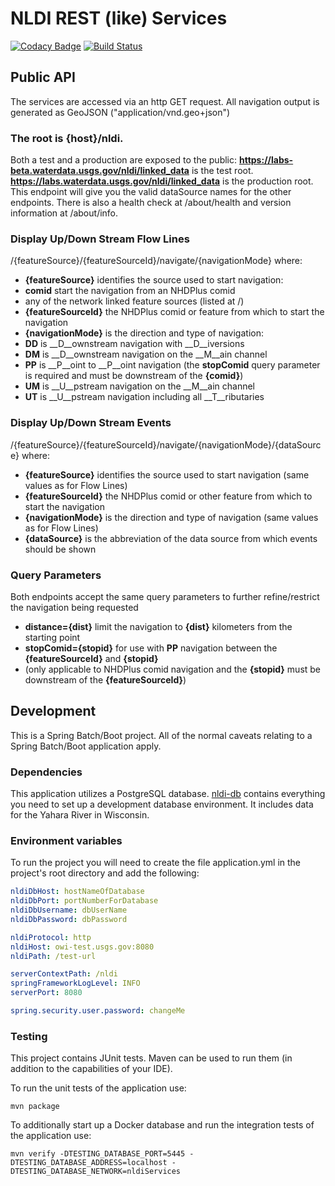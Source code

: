 # NLDI REST (like) Services

[![Codacy Badge](https://api.codacy.com/project/badge/Grade/820b477108ed4a4caa155f9119807b50)](https://app.codacy.com/app/usgs_wma_dev/nldi-services?utm_source=github.com&utm_medium=referral&utm_content=ACWI-SSWD/nldi-services&utm_campaign=Badge_Grade_Settings)
[![Build Status](https://travis-ci.org/ACWI-SSWD/nldi-services.svg?branch=master)](https://travis-ci.org/ACWI-SSWD/nldi-services)

## Public API
The services are accessed via an http GET request. All navigation output is generated as GeoJSON ("application/vnd.geo+json")

### The root is {host}/nldi.
Both a test and a production are exposed to the public:
__https://labs-beta.waterdata.usgs.gov/nldi/linked_data__ is the test root.
__https://labs.waterdata.usgs.gov/nldi/linked_data__ is the production root.
This endpoint will give you the valid dataSource names for the other endpoints. There is also a health check at /about/health and version information at /about/info.

### Display Up/Down Stream Flow Lines
/{featureSource}/{featureSourceId}/navigate/{navigationMode} where:
  * __{featureSource}__ identifies the source used to start navigation:
  * __comid__ start the navigation from an NHDPlus comid
  * any of the network linked feature sources (listed at /)
  * __{featureSourceId}__ the NHDPlus comid or feature from which to start the navigation
  * __{navigationMode}__ is the direction and type of navigation:
  * __DD__ is __D__ownstream navigation with __D__iversions
  * __DM__ is __D__ownstream navigation on the __M__ain channel
  * __PP__ is __P__oint to __P__oint navigation (the __stopComid__ query parameter is required and must be downstream of the __{comid}__)
  * __UM__ is __U__pstream navigation on the __M__ain channel
  * __UT__ is __U__pstream navigation including all __T__ributaries

### Display Up/Down Stream Events
/{featureSource}/{featureSourceId}/navigate/{navigationMode}/{dataSource} where:
  * __{featureSource}__ identifies the source used to start navigation  (same values as for Flow Lines)
  * __{featureSourceId}__ the NHDPlus comid or other feature from which to start the navigation
  * __{navigationMode}__ is the direction and type of navigation (same values as for Flow Lines)
  * __{dataSource}__ is the abbreviation of the data source from which events should be shown

### Query Parameters
Both endpoints accept the same query parameters to further refine/restrict the navigation being requested
  * __distance={dist}__ limit the navigation to __{dist}__ kilometers from the starting point
  * __stopComid={stopid}__ for use with __PP__ navigation between the __{featureSourceId}__ and __{stopid}__
  * (only applicable to NHDPlus comid navigation and the __{stopid}__ must be downstream of the __{featureSourceId}__)

## Development
This is a Spring Batch/Boot project. All of the normal caveats relating to a Spring Batch/Boot application apply.

### Dependencies
This application utilizes a PostgreSQL database.
[nldi-db](https://github.com/ACWI-SSWD/nldi-db) contains everything you need to set up a development database environment. It includes data for the Yahara River in Wisconsin.

### Environment variables
To run the project you will need to create the file application.yml in the project's root directory and add the following:
```yaml
nldiDbHost: hostNameOfDatabase
nldiDbPort: portNumberForDatabase
nldiDbUsername: dbUserName
nldiDbPassword: dbPassword

nldiProtocol: http
nldiHost: owi-test.usgs.gov:8080
nldiPath: /test-url

serverContextPath: /nldi
springFrameworkLogLevel: INFO
serverPort: 8080

spring.security.user.password: changeMe
```

### Testing
This project contains JUnit tests. Maven can be used to run them (in addition to the capabilities of your IDE).

To run the unit tests of the application use:

```shell
mvn package
```

To additionally start up a Docker database and run the integration tests of the application use:

```shell
mvn verify -DTESTING_DATABASE_PORT=5445 -DTESTING_DATABASE_ADDRESS=localhost -DTESTING_DATABASE_NETWORK=nldiServices
```
